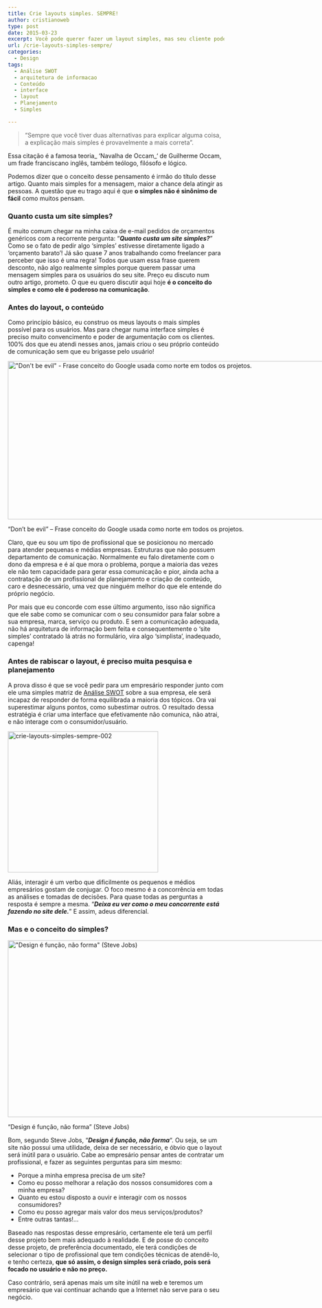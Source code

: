 ```yaml
---
title: Crie layouts simples. SEMPRE!
author: cristianoweb
type: post
date: 2015-03-23
excerpt: Você pode querer fazer um layout simples, mas seu cliente pode não entender de comunicação. E aí, o que você faz?
url: /crie-layouts-simples-sempre/
categories:
  - Design
tags:
  - Análise SWOT
  - arquitetura de informacao
  - Conteúdo
  - interface
  - layout
  - Planejamento
  - Simples

---
```

> &#8220;Sempre que você tiver duas alternativas para explicar alguma coisa, a explicação mais simples é provavelmente a mais correta&#8221;.

Essa citação é a famosa teoria_ &#8216;Navalha de Occam_&#8216; de Guilherme Occam, um frade franciscano inglês, também teólogo, filósofo e lógico.

Podemos dizer que o conceito desse pensamento é irmão do título desse artigo. Quanto mais simples for a mensagem, maior a chance dela atingir as pessoas. A questão que eu trago aqui é que **o simples não é sinônimo de fácil** como muitos pensam.

### Quanto custa um site simples?

É muito comum chegar na minha caixa de e-mail pedidos de orçamentos genéricos com a recorrente pergunta: &#8220;_**Quanto custa um site simples?**_&#8221; Como se o fato de pedir algo &#8216;simples&#8217; estivesse diretamente ligado a &#8216;orçamento barato&#8217;! Já são quase 7 anos trabalhando como freelancer para perceber que isso é uma regra! Todos que usam essa frase querem desconto, não algo realmente simples porque querem passar uma mensagem simples para os usuários do seu site. Preço eu discuto num outro artigo, prometo. O que eu quero discutir aqui hoje **é o conceito do simples e como ele é poderoso na comunicação**.

### Antes do layout, o conteúdo

Como princípio básico, eu construo os meus layouts o mais simples possível para os usuários. Mas para chegar numa interface simples é preciso muito convencimento e poder de argumentação com os clientes. 100% dos que eu atendi nesses anos, jamais criou o seu próprio conteúdo de comunicação sem que eu brigasse pelo usuário!

<div id="attachment_47659" style="width: 791px" class="wp-caption aligncenter">
  <img class="wp-image-47659" src="http://tableless.com.br/uploads/2015/03/crie-layouts-simples-sempre-001.jpg" alt="&quot;Don't be evil&quot; - Frase conceito do Google usada como norte em todos os projetos." width="781" height="368" srcset="uploads/2015/03/crie-layouts-simples-sempre-001.jpg 800w, uploads/2015/03/crie-layouts-simples-sempre-001-265x125.jpg 265w, uploads/2015/03/crie-layouts-simples-sempre-001-400x189.jpg 400w" sizes="(max-width: 781px) 100vw, 781px" />
  
  <p class="wp-caption-text">
    &#8220;Don&#8217;t be evil&#8221; &#8211; Frase conceito do Google usada como norte em todos os projetos.
  </p>
</div>

Claro, que eu sou um tipo de profissional que se posicionou no mercado para atender pequenas e médias empresas. Estruturas que não possuem departamento de comunicação. Normalmente eu falo diretamente com o dono da empresa e é aí que mora o problema, porque a maioria das vezes ele não tem capacidade para gerar essa comunicação e pior, ainda acha a contratação de um profissional de planejamento e criação de conteúdo, caro e desnecessário, uma vez que ninguém melhor do que ele entende do próprio negócio.

Por mais que eu concorde com esse último argumento, isso não significa que ele sabe como se comunicar com o seu consumidor para falar sobre a sua empresa, marca, serviço ou produto. E sem a comunicação adequada, não há arquitetura de informação bem feita e consequentemente o &#8216;site simples&#8217; contratado lá atrás no formulário, vira algo &#8216;simplista&#8217;, inadequado, capenga!

### Antes de rabiscar o layout, é preciso muita pesquisa e planejamento

A prova disso é que se você pedir para um empresário responder junto com ele uma simples matriz de <a title="Análise SWOT | Esse link abre numa nova janela" href="http://pt.wikipedia.org/wiki/An%C3%A1lise_SWOT" target="_blank">Análise SWOT</a> sobre a sua empresa, ele será incapaz de responder de forma equilibrada a maioria dos tópicos. Ora vai superestimar alguns pontos, como subestimar outros. O resultado dessa estratégia é criar uma interface que efetivamente não comunica, não atrai, e não interage com o consumidor/usuário.

<img class="aligncenter wp-image-47658" src="http://tableless.com.br/uploads/2015/03/crie-layouts-simples-sempre-002.jpg" alt="crie-layouts-simples-sempre-002" width="350" height="328" srcset="uploads/2015/03/crie-layouts-simples-sempre-002.jpg 800w, uploads/2015/03/crie-layouts-simples-sempre-002-148x139.jpg 148w, uploads/2015/03/crie-layouts-simples-sempre-002-400x375.jpg 400w" sizes="(max-width: 350px) 100vw, 350px" />

Aliás, interagir é um verbo que dificilmente os pequenos e médios empresários gostam de conjugar. O foco mesmo é a concorrência em todas as análises e tomadas de decisões. Para quase todas as perguntas a resposta é sempre a mesma. &#8220;_**Deixa eu ver como o meu concorrente está fazendo no site dele.**_&#8221; E assim, adeus diferencial.

### Mas e o conceito do simples?

<div id="attachment_47660" style="width: 800px" class="wp-caption aligncenter">
  <img class="wp-image-47660" src="http://tableless.com.br/uploads/2015/03/crie-layouts-simples-sempre-003.jpg" alt="&quot;Design é função, não forma&quot; (Steve Jobs)" width="790" height="411" srcset="uploads/2015/03/crie-layouts-simples-sempre-003.jpg 800w, uploads/2015/03/crie-layouts-simples-sempre-003-265x139.jpg 265w, uploads/2015/03/crie-layouts-simples-sempre-003-400x208.jpg 400w" sizes="(max-width: 790px) 100vw, 790px" />
  
  <p class="wp-caption-text">
    &#8220;Design é função, não forma&#8221; (Steve Jobs)
  </p>
</div>

Bom, segundo Steve Jobs, &#8220;_**Design é função, não forma**_&#8220;. Ou seja, se um site não possui uma utilidade, deixa de ser necessário, e óbvio que o layout será inútil para o usuário. Cabe ao empresário pensar antes de contratar um profissional, e fazer as seguintes perguntas para sim mesmo:

  * Porque a minha empresa precisa de um site?
  * Como eu posso melhorar a relação dos nossos consumidores com a minha empresa?
  * Quanto eu estou disposto a ouvir e interagir com os nossos consumidores?
  * Como eu posso agregar mais valor dos meus serviços/produtos?
  * Entre outras tantas!&#8230;

Baseado nas respostas desse empresário, certamente ele terá um perfil desse projeto bem mais adequado à realidade. E de posse do conceito desse projeto, de preferência documentado, ele terá condições de selecionar o tipo de profissional que tem condições técnicas de atendê-lo, e tenho certeza, **que só assim, o design simples será criado, pois será focado no usuário e não no preço.**

Caso contrário, será apenas mais um site inútil na web e teremos um empresário que vai continuar achando que a Internet não serve para o seu negócio.